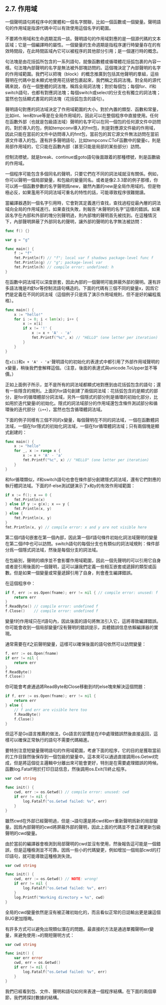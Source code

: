 ## 2.7. 作用域

一個聲明語句將程序中的實體和一個名字關聯，比如一個函數或一個變量。聲明語句的作用域是指源代碼中可以有效使用這個名字的範圍。

不要將作用域和生命週期混爲一談。聲明語句的作用域對應的是一個源代碼的文本區域；它是一個編譯時的屬性。一個變量的生命週期是指程序運行時變量存在的有效時間段，在此時間區域內它可以被程序的其他部分引用；是一個運行時的概念。

句法塊是由花括弧所包含的一系列語句，就像函數體或循環體花括弧包裹的內容一樣。句法塊內部聲明的名字是無法被外部塊訪問的。這個塊決定了內部聲明的名字的作用域範圍。我們可以把塊（block）的概念推廣到包括其他聲明的羣組，這些聲明在代碼中並未顯式地使用花括號包裹起來，我們稱之爲詞法塊。對全局的源代碼來說，存在一個整體的詞法塊，稱爲全局詞法塊；對於每個包；每個for、if和switch語句，也都有對應詞法塊；每個switch或select的分支也有獨立的詞法塊；當然也包括顯式書寫的詞法塊（花括弧包含的語句）。

聲明語句對應的詞法域決定了作用域範圍的大小。對於內置的類型、函數和常量，比如int、len和true等是在全局作用域的，因此可以在整個程序中直接使用。任何在函數外部（也就是包級語法域）聲明的名字可以在同一個包的任何源文件中訪問的。對於導入的包，例如tempconv導入的fmt包，則是對應源文件級的作用域，因此只能在當前的文件中訪問導入的fmt包，當前包的其它源文件無法訪問在當前源文件導入的包。還有許多聲明語句，比如tempconv.CToF函數中的變量c，則是局部作用域的，它只能在函數內部（甚至只能是局部的某些部分）訪問。

控制流標號，就是break、continue或goto語句後面跟着的那種標號，則是函數級的作用域。

一個程序可能包含多個同名的聲明，只要它們在不同的詞法域就沒有關係。例如，你可以聲明一個局部變量，和包級的變量同名。或者是像2.3.3節的例子那樣，你可以將一個函數參數的名字聲明爲new，雖然內置的new是全局作用域的。但是物極必反，如果濫用不同詞法域可重名的特性的話，可能導致程序很難閱讀。

當編譯器遇到一個名字引用時，它會對其定義進行查找，查找過程從最內層的詞法域向全局的作用域進行。如果查找失敗，則報告“未聲明的名字”這樣的錯誤。如果該名字在內部和外部的塊分別聲明過，則內部塊的聲明首先被找到。在這種情況下，內部聲明屏蔽了外部同名的聲明，讓外部的聲明的名字無法被訪問：

```Go
func f() {}

var g = "g"

func main() {
	f := "f"
	fmt.Println(f) // "f"; local var f shadows package-level func f
	fmt.Println(g) // "g"; package-level var
	fmt.Println(h) // compile error: undefined: h
}
```

在函數中詞法域可以深度嵌套，因此內部的一個聲明可能屏蔽外部的聲明。還有許多語法塊是if或for等控制流語句構造的。下面的代碼有三個不同的變量x，因爲它們是定義在不同的詞法域（這個例子只是爲了演示作用域規則，但不是好的編程風格）。

```Go
func main() {
	x := "hello!"
	for i := 0; i < len(x); i++ {
		x := x[i]
		if x != '!' {
			x := x + 'A' - 'a'
			fmt.Printf("%c", x) // "HELLO" (one letter per iteration)
		}
	}
}
```

在`x[i]`和`x + 'A' - 'a'`聲明語句的初始化的表達式中都引用了外部作用域聲明的x變量，稍後我們會解釋這個。（注意，後面的表達式與unicode.ToUpper並不等價。）

正如上面例子所示，並不是所有的詞法域都顯式地對應到由花括弧包含的語句；還有一些隱含的規則。上面的for語句創建了兩個詞法域：花括弧包含的是顯式的部分，是for的循環體部分詞法域，另外一個隱式的部分則是循環的初始化部分，比如用於迭代變量i的初始化。隱式的詞法域部分的作用域還包含條件測試部分和循環後的迭代部分（`i++`），當然也包含循環體詞法域。

下面的例子同樣有三個不同的x變量，每個聲明在不同的詞法域，一個在函數體詞法域，一個在for隱式的初始化詞法域，一個在for循環體詞法域；只有兩個塊是顯式創建的：

```Go
func main() {
	x := "hello"
	for _, x := range x {
		x := x + 'A' - 'a'
		fmt.Printf("%c", x) // "HELLO" (one letter per iteration)
	}
}
```

和for循環類似，if和switch語句也會在條件部分創建隱式詞法域，還有它們對應的執行體詞法域。下面的if-else測試鏈演示了x和y的有效作用域範圍：

```Go
if x := f(); x == 0 {
	fmt.Println(x)
} else if y := g(x); x == y {
	fmt.Println(x, y)
} else {
	fmt.Println(x, y)
}
fmt.Println(x, y) // compile error: x and y are not visible here
```

第二個if語句嵌套在第一個內部，因此第一個if語句條件初始化詞法域聲明的變量在第二個if中也可以訪問。switch語句的每個分支也有類似的詞法域規則：條件部分爲一個隱式詞法域，然後是每個分支的詞法域。

在包級別，聲明的順序並不會影響作用域範圍，因此一個先聲明的可以引用它自身或者是引用後面的一個聲明，這可以讓我們定義一些相互嵌套或遞歸的類型或函數。但是如果一個變量或常量遞歸引用了自身，則會產生編譯錯誤。

在這個程序中：

```Go
if f, err := os.Open(fname); err != nil { // compile error: unused: f
	return err
}
f.ReadByte() // compile error: undefined f
f.Close()    // compile error: undefined f
```

變量f的作用域只在if語句內，因此後面的語句將無法引入它，這將導致編譯錯誤。你可能會收到一個局部變量f沒有聲明的錯誤提示，具體錯誤信息依賴編譯器的實現。

通常需要在if之前聲明變量，這樣可以確保後面的語句依然可以訪問變量：

```Go
f, err := os.Open(fname)
if err != nil {
	return err
}
f.ReadByte()
f.Close()
```

你可能會考慮通過將ReadByte和Close移動到if的else塊來解決這個問題：

```Go
if f, err := os.Open(fname); err != nil {
	return err
} else {
	// f and err are visible here too
	f.ReadByte()
	f.Close()
}
```

但這不是Go語言推薦的做法，Go語言的習慣是在if中處理錯誤然後直接返回，這樣可以確保正常執行的語句不需要代碼縮進。

要特別注意短變量聲明語句的作用域範圍，考慮下面的程序，它的目的是獲取當前的工作目錄然後保存到一個包級的變量中。這本來可以通過直接調用os.Getwd完成，但是將這個從主邏輯中分離出來可能會更好，特別是在需要處理錯誤的時候。函數log.Fatalf用於打印日誌信息，然後調用os.Exit(1)終止程序。

```Go
var cwd string

func init() {
	cwd, err := os.Getwd() // compile error: unused: cwd
	if err != nil {
		log.Fatalf("os.Getwd failed: %v", err)
	}
}
```

雖然cwd在外部已經聲明過，但是`:=`語句還是將cwd和err重新聲明爲新的局部變量。因爲內部聲明的cwd將屏蔽外部的聲明，因此上面的代碼並不會正確更新包級聲明的cwd變量。

由於當前的編譯器會檢測到局部聲明的cwd並沒有使用，然後報告這可能是一個錯誤，但是這種檢測並不可靠。因爲一些小的代碼變更，例如增加一個局部cwd的打印語句，就可能導致這種檢測失效。

```Go
var cwd string

func init() {
	cwd, err := os.Getwd() // NOTE: wrong!
	if err != nil {
		log.Fatalf("os.Getwd failed: %v", err)
	}
	log.Printf("Working directory = %s", cwd)
}
```

全局的cwd變量依然是沒有被正確初始化的，而且看似正常的日誌輸出更是讓這個BUG更加隱晦。

有許多方式可以避免出現類似潛在的問題。最直接的方法是通過單獨聲明err變量，來避免使用`:=`的簡短聲明方式：

```Go
var cwd string

func init() {
	var err error
	cwd, err = os.Getwd()
	if err != nil {
		log.Fatalf("os.Getwd failed: %v", err)
	}
}
```

我們已經看到包、文件、聲明和語句如何來表達一個程序結構。在下面的兩個章節，我們將探討數據的結構。
